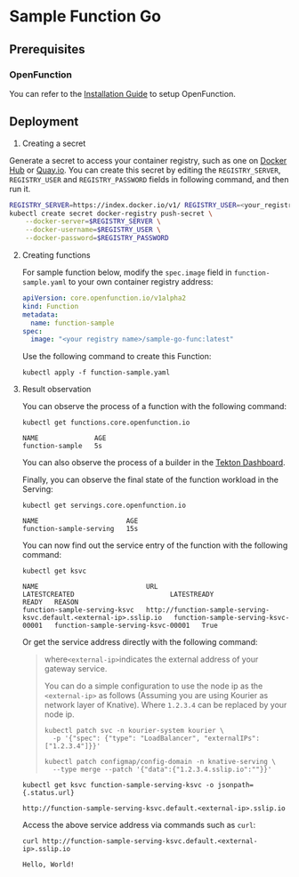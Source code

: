 # Sample Function Go

## Prerequisites

### OpenFunction

You can refer to the [Installation Guide](https://github.com/OpenFunction/OpenFunction#install-openfunction) to setup OpenFunction.

## Deployment

1. Creating a secret

Generate a secret to access your container registry, such as one on [Docker Hub](https://hub.docker.com/) or [Quay.io](https://quay.io/).
You can create this secret by editing the ``REGISTRY_SERVER``, ``REGISTRY_USER`` and ``REGISTRY_PASSWORD`` fields in following command, and then run it.

  ```bash
  REGISTRY_SERVER=https://index.docker.io/v1/ REGISTRY_USER=<your_registry_user> REGISTRY_PASSWORD=<your_registry_password>
  kubectl create secret docker-registry push-secret \
      --docker-server=$REGISTRY_SERVER \
      --docker-username=$REGISTRY_USER \
      --docker-password=$REGISTRY_PASSWORD
  ```

2. Creating functions

   For sample function below, modify the ``spec.image`` field in ``function-sample.yaml`` to your own container registry address:

    ```yaml
    apiVersion: core.openfunction.io/v1alpha2
    kind: Function
    metadata:
      name: function-sample
    spec:
      image: "<your registry name>/sample-go-func:latest"
    ```

   Use the following command to create this Function:

    ```shell
    kubectl apply -f function-sample.yaml
    ```

3. Result observation

   You can observe the process of a function with the following command:

    ```shell
    kubectl get functions.core.openfunction.io
   
    NAME              AGE
    function-sample   5s
    ```

   You can also observe the process of a builder in the [Tekton Dashboard](https://tekton.dev/docs/dashboard/).

   Finally, you can observe the final state of the function workload in the Serving:

    ```shell
    kubectl get servings.core.openfunction.io
     
    NAME                      AGE
    function-sample-serving   15s
    ```

   You can now find out the service entry of the function with the following command:

    ```shell
    kubectl get ksvc
     
    NAME                           URL                                                                  LATESTCREATED                        LATESTREADY                          READY   REASON
    function-sample-serving-ksvc   http://function-sample-serving-ksvc.default.<external-ip>.sslip.io   function-sample-serving-ksvc-00001   function-sample-serving-ksvc-00001   True
    ```

   Or get the service address directly with the following command:

   > where` <external-ip> `indicates the external address of your gateway service.
   >
   > You can do a simple configuration to use the node ip as the `<external-ip>` as follows  (Assuming you are using Kourier as network layer of Knative). Where `1.2.3.4` can be replaced by your node ip.
   >
   > ```shell
    > kubectl patch svc -n kourier-system kourier \
    >   -p '{"spec": {"type": "LoadBalancer", "externalIPs": ["1.2.3.4"]}}'
    > 
    > kubectl patch configmap/config-domain -n knative-serving \
    >   --type merge --patch '{"data":{"1.2.3.4.sslip.io":""}}'
    > ```

    ```shell
    kubectl get ksvc function-sample-serving-ksvc -o jsonpath={.status.url}
     
    http://function-sample-serving-ksvc.default.<external-ip>.sslip.io
    ```

   Access the above service address via commands such as ``curl``:

    ```shell
    curl http://function-sample-serving-ksvc.default.<external-ip>.sslip.io
     
    Hello, World!
    ```